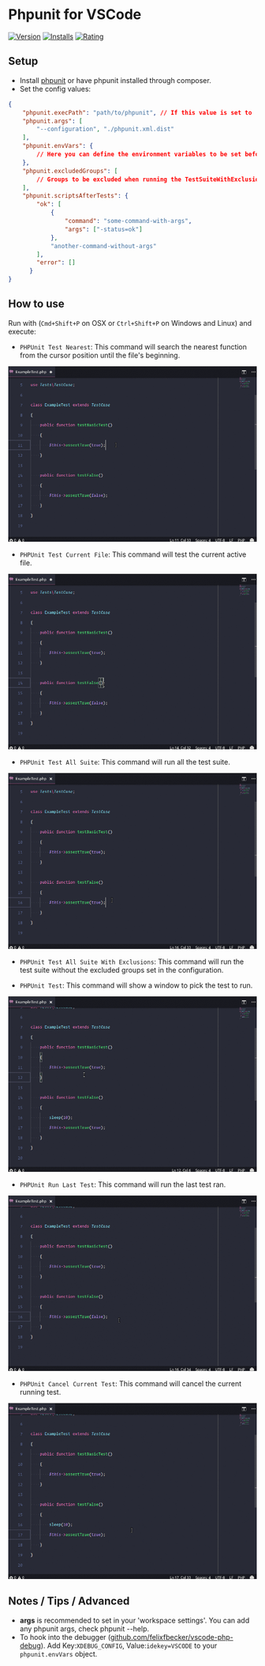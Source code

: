 # Phpunit for VSCode
[![Version](https://vsmarketplacebadge.apphb.com/version-short/santigarcor.phpunit-extended.svg)](https://vsmarketplacebadge.apphb.com/version-short/santigarcor.phpunit-extended.svg)
[![Installs](https://vsmarketplacebadge.apphb.com/installs-short/santigarcor.phpunit-extended.svg)](https://vsmarketplacebadge.apphb.com/installs-short/santigarcor.phpunit-extended.svg)
[![Rating](https://vsmarketplacebadge.apphb.com/rating-short/santigarcor.phpunit-extended.svg)](https://vsmarketplacebadge.apphb.com/rating-short/santigarcor.phpunit-extended.svg)

## Setup
* Install [phpunit](https://phpunit.de/) or have phpunit installed through composer.
* Set the config values:
```JSON
{
    "phpunit.execPath": "path/to/phpunit", // If this value is set to '' it will try to use the composer phpunit installation.
    "phpunit.args": [
        "--configuration", "./phpunit.xml.dist"
    ],
    "phpunit.envVars": {
        // Here you can define the environment variables to be set before executing phpunit
    },
    "phpunit.excludedGroups": [
        // Groups to be excluded when running the TestSuiteWithExclusions command
    ],
    "phpunit.scriptsAfterTests": {
        "ok": [
            {
                "command": "some-command-with-args",
                "args": ["-status=ok"]
            },
            "another-command-without-args"
        ],
        "error": []
      }
}
```

## How to use
Run with (`Cmd+Shift+P` on OSX or `Ctrl+Shift+P` on Windows and Linux) and execute:
* `PHPUnit Test Nearest`: This command will search the nearest function from the cursor position until the file's beginning.

![test-nearest](images/test-nearest.gif)

* `PHPUnit Test Current File`: This command will test the current active file.

![test-file](images/test-file.gif)

* `PHPUnit Test All Suite`: This command will run all the test suite.

![test-suite](images/test-suite.gif)

* `PHPUnit Test All Suite With Exclusions`: This command will run the test suite without the excluded groups set in the configuration.

* `PHPUnit Test`: This command will show a window to pick the test to run.

![test-pick](images/test-pick.gif)

* `PHPUnit Run Last Test`: This command will run the last test ran.

![test-last](images/test-last.gif)

* `PHPUnit Cancel Current Test`: This command will cancel the current running test.

![test-cancel](images/test-cancel.gif)

## Notes / Tips / Advanced
* **args** is recommended to set in your 'workspace settings'. You can add any phpunit args, check phpunit --help.
* To hook into the debugger ([github.com/felixfbecker/vscode-php-debug](https://github.com/felixfbecker/vscode-php-debug)). Add Key:`XDEBUG_CONFIG`, Value:`idekey=VSCODE` to your `phpunit.envVars` object.
